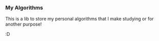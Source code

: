 ### My Algorithms

This is a lib to store my personal algorithms that I make studying or for another purpose!

:D

